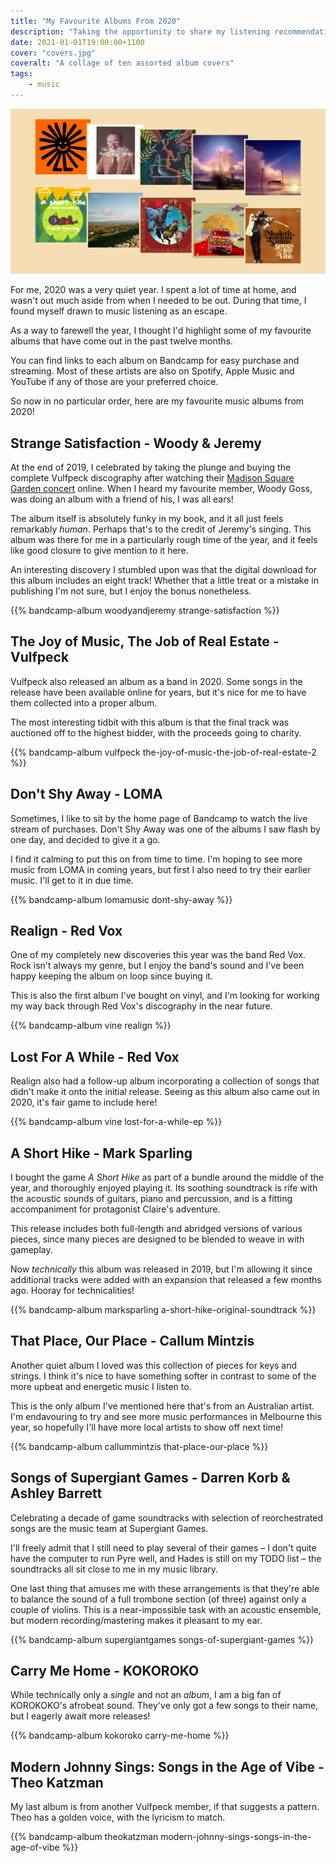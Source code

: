 ```yaml
---
title: "My Favourite Albums From 2020"
description: "Taking the opportunity to share my listening recommendations from the year past"
date: 2021-01-01T19:00:00+1100
cover: "covers.jpg"
coveralt: "A collage of ten assorted album covers"
tags:
    - music
---
```


![A collage of ten assorted album covers](./covers.jpg)

For me, 2020 was a very quiet year. I spent a lot of time at home, and wasn't out much aside from when I needed to be out. During that time, I found myself drawn to music listening as an escape.

As a way to farewell the year, I thought I'd highlight some of my favourite albums that have come out in the past twelve months.

You can find links to each album on Bandcamp for easy purchase and streaming. Most of these artists are also on Spotify, Apple Music and YouTube if any of those are your preferred choice.

So now in no particular order, here are my favourite music albums from 2020!

<!--more-->

## Strange Satisfaction - Woody & Jeremy

At the end of 2019, I celebrated by taking the plunge and buying the complete Vulfpeck discography after watching their [Madison Square Garden concert](https://www.youtube.com/watch?v=rv4wf7bzfFE) online. When I heard my favourite member, Woody Goss, was doing an album with a friend of his, I was all ears!

The album itself is absolutely funky in my book, and it all just feels remarkably _human_. Perhaps that's to the credit of Jeremy's singing. This album was there for me in a particularly rough time of the year, and it feels like good closure to give mention to it here.

An interesting discovery I stumbled upon was that the digital download for this album includes an eight track! Whether that a little treat or a mistake in publishing I'm not sure, but I enjoy the bonus nonetheless.

{{% bandcamp-album woodyandjeremy strange-satisfaction %}}

## The Joy of Music, The Job of Real Estate - Vulfpeck

Vulfpeck also released an album as a band in 2020. Some songs in the release have been available online for years, but it's nice for me to have them collected into a proper album.

The most interesting tidbit with this album is that the final track was auctioned off to the highest bidder, with the proceeds going to charity.

{{% bandcamp-album vulfpeck the-joy-of-music-the-job-of-real-estate-2 %}}

## Don't Shy Away - LOMA

Sometimes, I like to sit by the home page of Bandcamp to watch the live stream of purchases. Don't Shy Away was one of the albums I saw flash by one day, and decided to give it a go.

I find it calming to put this on from time to time. I'm hoping to see more music from LOMA in coming years, but first I also need to try their earlier music. I'll get to it in due time.

{{% bandcamp-album lomamusic dont-shy-away %}}

## Realign - Red Vox

One of my completely new discoveries this year was the band Red Vox. Rock isn't always my genre, but I enjoy the band's sound and I've been happy keeping the album on loop since buying it.

This is also the first album I've bought on vinyl, and I'm looking for working my way back through Red Vox's discography in the near future.

{{% bandcamp-album vine realign %}}

## Lost For A While - Red Vox

Realign also had a follow-up album incorporating a collection of songs that didn't make it onto the initial release. Seeing as this album also came out in 2020, it's fair game to include here!

{{% bandcamp-album vine lost-for-a-while-ep %}}

## A Short Hike - Mark Sparling

I bought the game _A Short Hike_ as part of a bundle around the middle of the year, and thoroughly enjoyed playing it. Its soothing soundtrack is rife with the acoustic sounds of guitars, piano and percussion, and is a fitting accompaniment for protagonist Claire's adventure.

This release includes both full-length and abridged versions of various pieces, since many pieces are designed to be blended to weave in with gameplay.

Now _technically_ this album was released in 2019, but I'm allowing it since additional tracks were added with an expansion that released a few months ago. Hooray for technicalities!

{{% bandcamp-album marksparling a-short-hike-original-soundtrack %}}

## That Place, Our Place - Callum Mintzis

Another quiet album I loved was this collection of pieces for keys and strings. I think it's nice to have something softer in contrast to some of the more upbeat and energetic music I listen to.

This is the only album I've mentioned here that's from an Australian artist. I'm endavouring to try and see more music performances in Melbourne this year, so hopefully I'll have more local artists to show off next time!

{{% bandcamp-album callummintzis that-place-our-place %}}

## Songs of Supergiant Games - Darren Korb & Ashley Barrett

Celebrating a decade of game soundtracks with selection of reorchestrated songs are the music team at Supergiant Games.

I'll freely admit that I still need to play several of their games – I don't quite have the computer to run Pyre well, and Hades is still on my TODO list – the soundtracks all sit close to me in my music library.

One last thing that amuses me with these arrangements is that they're able to balance the sound of a full trombone section (of three) against only a couple of violins. This is a near-impossible task with an acoustic ensemble, but modern recording/mastering makes it pleasant to my ear.

{{% bandcamp-album supergiantgames songs-of-supergiant-games %}}

## Carry Me Home - KOKOROKO

While technically only a _single_ and not an _album_, I am a big fan of KOROKOKO's afrobeat sound. They've only got a few songs to their name, but I eagerly await more releases!

{{% bandcamp-album kokoroko carry-me-home %}}

## Modern Johnny Sings: Songs in the Age of Vibe - Theo Katzman

My last album is from another Vulfpeck member, if that suggests a pattern. Theo has a golden voice, with the lyricism to match.

{{% bandcamp-album theokatzman modern-johnny-sings-songs-in-the-age-of-vibe %}}
